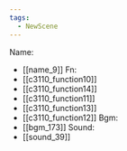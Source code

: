 ```yaml
---
tags:
  - NewScene
---
```

Name:
- [[name_9]]
Fn:
- [[c3110_function10]]
- [[c3110_function14]]
- [[c3110_function11]]
- [[c3110_function13]]
- [[c3110_function12]]
Bgm:
- [[bgm_173]]
Sound:
- [[sound_39]]

